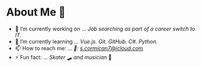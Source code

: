 # About Me 👋

- 🔭 I’m currently working on ... *Job searching as part of a career switch to IT.* 
- 🌱 I’m currently learning ... *Vue.js. Git. GitHub. C#. Python.*
- 📫 How to reach me: ... *📧: s.cormican7@icloud.com*
- ⚡ Fun fact: ... *Skater* 🛹 *and musician* 🎸

